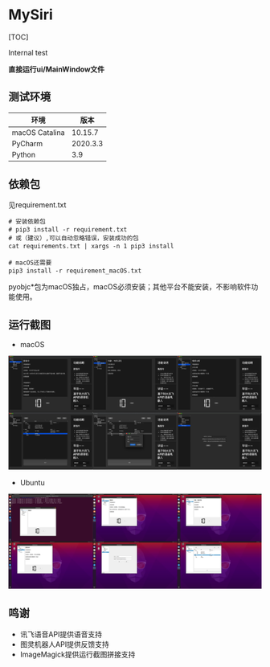 # MySiri

[TOC]

Internal test

**直接运行ui/MainWindow文件**

## 测试环境

| 环境           | 版本     |
| -------------- | -------- |
| macOS Catalina | 10.15.7  |
| PyCharm        | 2020.3.3 |
| Python         | 3.9      |

## 依赖包
见requirement.txt

```shell
# 安装依赖包
# pip3 install -r requirement.txt
# 或（建议）,可以自动忽略错误，安装成功的包
cat requirements.txt | xargs -n 1 pip3 install

# macOS还需要
pip3 install -r requirement_macOS.txt
```

pyobjc*包为macOS独占，macOS必须安装；其他平台不能安装，不影响软件功能使用。

## 运行截图

- macOS

![Biser@macOS](README.assets/Biser@macOS.jpg)

- Ubuntu

![Biser@Pi](README.assets/Biser@Pi.png)

## 鸣谢
- 讯飞语音API提供语音支持
- 图灵机器人API提供反馈支持
- ImageMagick提供运行截图拼接支持
